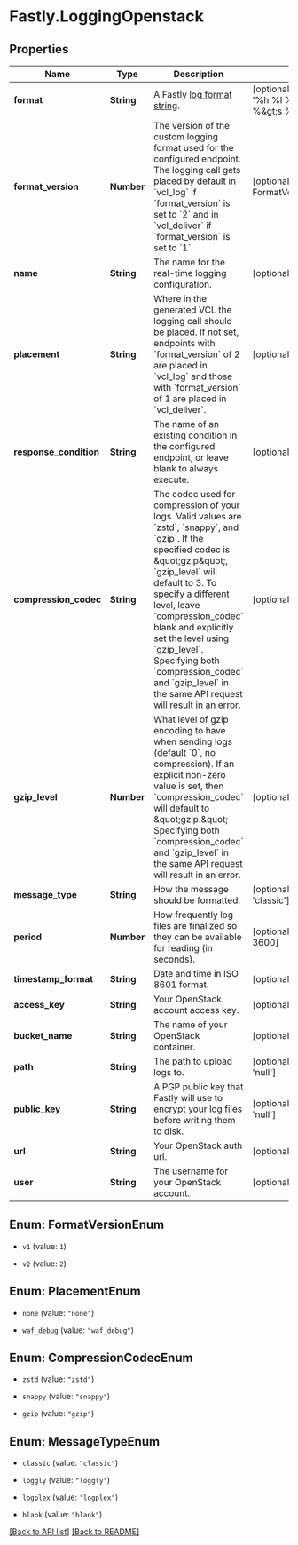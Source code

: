 # Fastly.LoggingOpenstack

## Properties

Name | Type | Description | Notes
------------ | ------------- | ------------- | -------------
**format** | **String** | A Fastly [log format string](https://docs.fastly.com/en/guides/custom-log-formats). | [optional] [default to &#39;%h %l %u %t &quot;%r&quot; %&amp;gt;s %b&#39;]
**format_version** | **Number** | The version of the custom logging format used for the configured endpoint. The logging call gets placed by default in &#x60;vcl_log&#x60; if &#x60;format_version&#x60; is set to &#x60;2&#x60; and in &#x60;vcl_deliver&#x60; if &#x60;format_version&#x60; is set to &#x60;1&#x60;.   | [optional] [default to FormatVersionEnum.v2]
**name** | **String** | The name for the real-time logging configuration. | [optional] 
**placement** | **String** | Where in the generated VCL the logging call should be placed. If not set, endpoints with &#x60;format_version&#x60; of 2 are placed in &#x60;vcl_log&#x60; and those with &#x60;format_version&#x60; of 1 are placed in &#x60;vcl_deliver&#x60;.  | [optional] 
**response_condition** | **String** | The name of an existing condition in the configured endpoint, or leave blank to always execute. | [optional] 
**compression_codec** | **String** | The codec used for compression of your logs. Valid values are &#x60;zstd&#x60;, &#x60;snappy&#x60;, and &#x60;gzip&#x60;. If the specified codec is \&quot;gzip\&quot;, &#x60;gzip_level&#x60; will default to 3. To specify a different level, leave &#x60;compression_codec&#x60; blank and explicitly set the level using &#x60;gzip_level&#x60;. Specifying both &#x60;compression_codec&#x60; and &#x60;gzip_level&#x60; in the same API request will result in an error. | [optional] 
**gzip_level** | **Number** | What level of gzip encoding to have when sending logs (default &#x60;0&#x60;, no compression). If an explicit non-zero value is set, then &#x60;compression_codec&#x60; will default to \&quot;gzip.\&quot; Specifying both &#x60;compression_codec&#x60; and &#x60;gzip_level&#x60; in the same API request will result in an error. | [optional] [default to 0]
**message_type** | **String** | How the message should be formatted. | [optional] [default to &#39;classic&#39;]
**period** | **Number** | How frequently log files are finalized so they can be available for reading (in seconds). | [optional] [default to 3600]
**timestamp_format** | **String** | Date and time in ISO 8601 format. | [optional] [readonly] 
**access_key** | **String** | Your OpenStack account access key. | [optional] 
**bucket_name** | **String** | The name of your OpenStack container. | [optional] 
**path** | **String** | The path to upload logs to. | [optional] [default to &#39;null&#39;]
**public_key** | **String** | A PGP public key that Fastly will use to encrypt your log files before writing them to disk. | [optional] [default to &#39;null&#39;]
**url** | **String** | Your OpenStack auth url. | [optional] 
**user** | **String** | The username for your OpenStack account. | [optional] 



## Enum: FormatVersionEnum


* `v1` (value: `1`)

* `v2` (value: `2`)





## Enum: PlacementEnum


* `none` (value: `"none"`)

* `waf_debug` (value: `"waf_debug"`)





## Enum: CompressionCodecEnum


* `zstd` (value: `"zstd"`)

* `snappy` (value: `"snappy"`)

* `gzip` (value: `"gzip"`)





## Enum: MessageTypeEnum


* `classic` (value: `"classic"`)

* `loggly` (value: `"loggly"`)

* `logplex` (value: `"logplex"`)

* `blank` (value: `"blank"`)





[[Back to API list]](../../README.md#endpoints) [[Back to README]](../../README.md)
